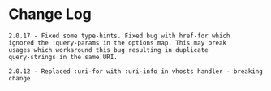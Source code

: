 # Change Log

	2.0.17 - Fixed some type-hints. Fixed bug with href-for which
	ignored the :query-params in the options map. This may break
	usages which workaround this bug resulting in duplicate
	query-strings in the same URI.

	2.0.12 - Replaced :uri-for with :uri-info in vhosts handler - breaking change
